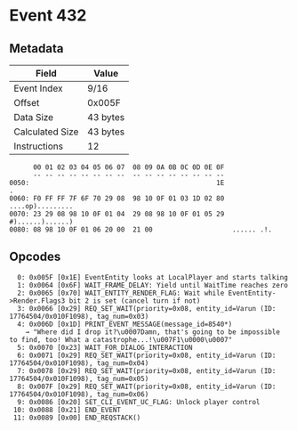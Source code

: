 # Event 432

## Metadata

| Field           | Value    |
|-----------------|----------|
| Event Index     | 9/16     |
| Offset          | 0x005F   |
| Data Size       | 43 bytes |
| Calculated Size | 43 bytes |
| Instructions    | 12       |

```
      00 01 02 03 04 05 06 07  08 09 0A 0B 0C 0D 0E 0F
      -- -- -- -- -- -- -- --  -- -- -- -- -- -- -- --
0050:                                               1E                 .
0060: F0 FF FF 7F 6F 70 29 08  98 10 0F 01 03 1D 02 80  ....op).........
0070: 23 29 08 98 10 0F 01 04  29 08 98 10 0F 01 05 29  #)......)......)
0080: 08 98 10 0F 01 06 20 00  21 00                    ...... .!.      
```

## Opcodes

```
  0: 0x005F [0x1E] EventEntity looks at LocalPlayer and starts talking
  1: 0x0064 [0x6F] WAIT_FRAME_DELAY: Yield until WaitTime reaches zero
  2: 0x0065 [0x70] WAIT_ENTITY_RENDER_FLAG: Wait while EventEntity->Render.Flags3 bit 2 is set (cancel turn if not)
  3: 0x0066 [0x29] REQ_SET_WAIT(priority=0x08, entity_id=Varun (ID: 17764504/0x010F1098), tag_num=0x03)
  4: 0x006D [0x1D] PRINT_EVENT_MESSAGE(message_id=8540*)
    → "Where did I drop it?\u0007Damn, that's going to be impossible to find, too! What a catastrophe...!\u007F1\u0000\u0007"
  5: 0x0070 [0x23] WAIT_FOR_DIALOG_INTERACTION
  6: 0x0071 [0x29] REQ_SET_WAIT(priority=0x08, entity_id=Varun (ID: 17764504/0x010F1098), tag_num=0x04)
  7: 0x0078 [0x29] REQ_SET_WAIT(priority=0x08, entity_id=Varun (ID: 17764504/0x010F1098), tag_num=0x05)
  8: 0x007F [0x29] REQ_SET_WAIT(priority=0x08, entity_id=Varun (ID: 17764504/0x010F1098), tag_num=0x06)
  9: 0x0086 [0x20] SET_CLI_EVENT_UC_FLAG: Unlock player control
 10: 0x0088 [0x21] END_EVENT
 11: 0x0089 [0x00] END_REQSTACK()
```
